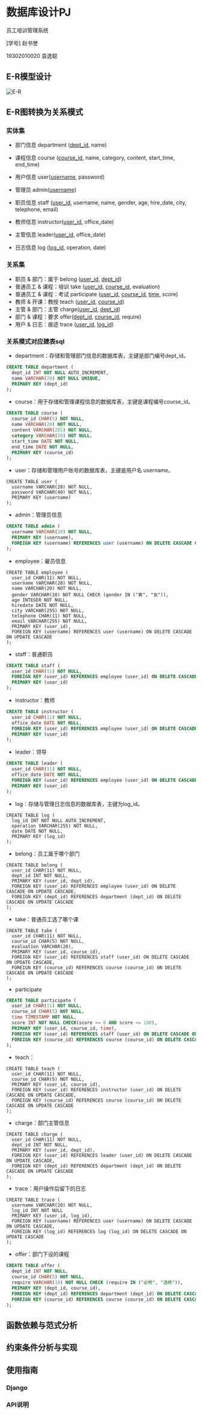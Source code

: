 # 数据库设计PJ

员工培训管理系统

[学号] 赵书誉

19302010020 袁逸聪

## E-R模型设计

![E-R](./E-R.jpg)

## E-R图转换为关系模式

### 实体集

- 部门信息 department (<u>dept_id</u>, name)

- 课程信息 course (<u>course_id</u>, name, category, content, start_time, end_time)

- 用户信息 user(<u>username</u>, password)

- 管理员 admin(<u>username</u>)

- 职员信息 staff (<u>user_id</u>, username, name, gender, age, hire_date, city, telephone, email)

- 教师信息 instructor(<u>user_id</u>, office_date)

- 主管信息 leader(<u>user_id</u>, office_date)

- 日志信息 log (<u>log_id</u>, operation, date)

  

### 关系集

- 职员 & 部门：属于 belong (<u>user_id</u>, <u>dept_id</u>)
- 普通员工 & 课程：培训 take (<u>user_id</u>, <u>course_id</u>, evaluation)
- 普通员工 & 课程：考试 participate (<u>user_id</u>, <u>course_id</u>, <u>time</u>, score)
- 教师 & 开课：教授 teach (<u>user_id</u>, <u>course_id</u>)
- 主管 & 部门：主管 charge(<u>user_id</u>, <u>dept_id</u>)
- 部门 & 课程：要求 offer(<u>dept_id</u>, <u>course_id</u>, require)
- 用户 & 日志：痕迹 trace (<u>user_id</u>, <u>log_id</u>)



### 关系模式对应建表sql

+ department：存储和管理部门信息的数据库表，主键是部门编号dept_id。

```sql
CREATE TABLE department (
  dept_id INT NOT NULL AUTO_INCREMENT,
  name VARCHAR(20) NOT NULL UNIQUE,
  PRIMARY KEY (dept_id)
);
```

+ course：用于存储和管理课程信息的数据库表，主键是课程编号course_id。

```sql
CREATE TABLE course (
  course_id CHAR(5) NOT NULL,
  name VARCHAR(20) NOT NULL,
  content VARCHAR(255) NOT NULL,
  category VARCHAR(20) NOT NULL,
  start_time DATE NOT NULL,
  end_time DATE NOT NULL,
  PRIMARY KEY (course_id)
);
```

- user：存储和管理用户账号的数据库表，主键是用户名 username。

```sqlite
CREATE TABLE user (
  username VARCHAR(20) NOT NULL,
  password VARCHAR(40) NOT NULL,
  PRIMARY KEY (username)
);
```

- admin：管理员信息

```sql
CREATE TABLE admin (
  username VARCHAR(20) NOT NULL,
  PRIMARY KEY (username),
  FOREIGN KEY (username) REFERENCES user (username) ON DELETE CASCADE ON UPDATE CASCADE
);
```

- employee：雇员信息

```sqlite
CREATE TABLE employee (
  user_id CHAR(11) NOT NULL,
  username VARCHAR(20) NOT NULL,
  name VARCHAR(20) NOT NULL,
  gender VARCHAR(10) NOT NULL CHECK (gender IN ("男", "女")),
  age INTEGER NOT NULL,
  hiredate DATE NOT NULL,
  city VARCHAR(255) NOT NULL,
  telephone CHAR(11) NOT NULL,
  email VARCHAR(255) NOT NULL,
  PRIMARY KEY (user_id),
  FOREIGN KEY (username) REFERENCES user (username) ON DELETE CASCADE ON UPDATE CASCADE
);
```

- staff：普通职员

```sql
CREATE TABLE staff (
  user_id CHAR(11) NOT NULL,
  FOREIGN KEY (user_id) REFERENCES employee (user_id) ON DELETE CASCADE ON UPDATE CASCADE,
  PRIMARY KEY (user_id)
);
```

- instructor：教师

```sql
CREATE TABLE instructor (
  user_id CHAR(11) NOT NULL,
  office_date DATE NOT NULL, 
  FOREIGN KEY (user_id) REFERENCES employee (user_id) ON DELETE CASCADE ON UPDATE CASCADE,
  PRIMARY KEY (user_id)
);
```

- leader：领导

```sql
CREATE TABLE leader (
  user_id CHAR(11) NOT NULL,
  office_date DATE NOT NULL, 
  FOREIGN KEY (user_id) REFERENCES employee (user_id) ON DELETE CASCADE ON UPDATE CASCADE,
  PRIMARY KEY (user_id)
);
```

- log：存储与管理日志信息的数据库表，主键为log_id。

```sqlite
CREATE TABLE log (
  log_id INT NOT NULL AUTO_INCREMENT,
  operation VARCHAR(255) NOT NULL,
  date DATE NOT NULL,
  PRIMARY KEY (log_id)
);
```

- belong：员工属于哪个部门

```sqlite
CREATE TABLE belong (
  user_id CHAR(11) NOT NULL,
  dept_id INT NOT NULL,
  PRIMARY KEY (user_id, dept_id),
  FOREIGN KEY (user_id) REFERENCES employee (user_id) ON DELETE CASCADE ON UPDATE CASCADE,
  FOREIGN KEY (dept_id) REFERENCES department (dept_id) ON DELETE CASCADE ON UPDATE CASCADE
);
```

- take：普通员工选了哪个课

```sqlite
CREATE TABLE take (
  user_id CHAR(11) NOT NULL,
  course_id CHAR(5) NOT NULL,
  evaluation VARCHAR(20),
  PRIMARY KEY (user_id, course_id),
  FOREIGN KEY (user_id) REFERENCES staff (user_id) ON DELETE CASCADE ON UPDATE CASCADE,
  FOREIGN KEY (course_id) REFERENCES course (course_id) ON DELETE CASCADE ON UPDATE CASCADE
);
```

- participate

```sql
CREATE TABLE participate (
  user_id CHAR(11) NOT NULL,
  course_id CHAR(5) NOT NULL,
  time TIMESTAMP NOT NULL,
  score INT NOT NULL CHECK(score >= 0 AND score <= 100),
  PRIMARY KEY (user_id, course_id, time),
  FOREIGN KEY (user_id) REFERENCES staff (user_id) ON DELETE CASCADE ON UPDATE CASCADE,
  FOREIGN KEY (course_id) REFERENCES course (course_id) ON DELETE CASCADE ON UPDATE CASCADE
);
```

- teach：

```sqlite
CREATE TABLE teach (
  user_id CHAR(11) NOT NULL,
  course_id CHAR(5) NOT NULL,
  PRIMARY KEY (user_id, course_id),
  FOREIGN KEY (user_id) REFERENCES instructor (user_id) ON DELETE CASCADE ON UPDATE CASCADE,
  FOREIGN KEY (course_id) REFERENCES course (course_id) ON DELETE CASCADE ON UPDATE CASCADE
);
```

- charge：部门主管信息

```sqlite
CREATE TABLE charge (
  user_id CHAR(11) NOT NULL,
  dept_id INT NOT NULL,
  PRIMARY KEY (user_id, dept_id),
  FOREIGN KEY (user_id) REFERENCES leader (user_id) ON DELETE CASCADE ON UPDATE CASCADE,
  FOREIGN KEY (dept_id) REFERENCES department (dept_id) ON DELETE CASCADE ON UPDATE CASCADE
);
```

- trace：用户操作后留下的日志

```sqlite
CREATE TABLE trace (
  username VARCHAR(20) NOT NULL,
  log_id INT NOT NULL
  PRIMARY KEY (user_id, log_id),
  FOREIGN KEY (username) REFERENCES user (username) ON DELETE CASCADE ON UPDATE CASCADE,
  FOREIGN KEY (log_id) REFERENCES log (log_id) ON DELETE CASCADE ON UPDATE CASCADE
);
```

- offer：部门下设的课程

```sql
CREATE TABLE offer (
  dept_id INT NOT NULL,
  course_id CHAR(5) NOT NULL,
  require VARCHAR(10) NOT NULL CHECK (require IN ("必修", "选修")),
  PRIMARY KEY (dept_id, course_id),
  FOREIGN KEY (dept_id) REFERENCES department (dept_id) ON DELETE CASCADE ON UPDATE CASCADE,
  FOREIGN KEY (course_id) REFERENCES course (course_id) ON DELETE CASCADE ON UPDATE CASCADE
);
```



## 函数依赖与范式分析



## 约束条件分析与实现



## 使用指南



### Django



### API说明
